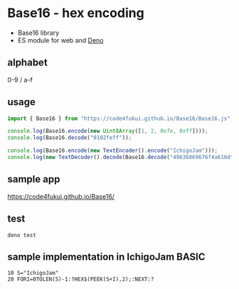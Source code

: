 # Base16 - hex encoding

- Base16 library
- ES module for web and [Deno](https://deno.land)

## alphabet

0-9 / a-f

## usage

```js
import { Base16 } from "https://code4fukui.github.io/Base16/Base16.js";

console.log(Base16.encode(new Uint8Array([1, 2, 0xfe, 0xff])));
console.log(Base16.decode("0102feff"));

console.log(Base16.encode(new TextEncoder().encode("IchigoJam")));
console.log(new TextDecoder().decode(Base16.decode("49636869676f4a616d")));
```

## sample app

https://code4fukui.github.io/Base16/

## test

```
deno test
```

## sample implementation in IchigoJam BASIC

```
10 S="IchigoJam"
20 FORI=0TOLEN(S)-1:?HEX$(PEEK(S+I),2);:NEXT:?
```

